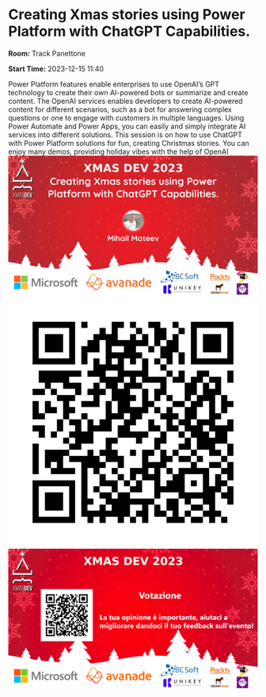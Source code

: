 # Creating Xmas stories using Power Platform with ChatGPT  Capabilities.
**Room:** Track Panettone

**Start Time:** 2023-12-15 11:40

Power Platform features enable enterprises to use OpenAI’s GPT technology to create their own AI-powered bots or summarize and create content.
The OpenAI services enables developers to create AI-powered content for different scenarios, such as a bot for answering complex questions or one to engage with customers in multiple languages.
Using Power Automate and Power Apps, you can easily and simply integrate AI services into different solutions.
This session is on how to use ChatGPT with Power Platform solutions for fun, creating Christmas stories. You can enjoy many demos,  providing holiday vibes with the help of OpenAI
![Banner](room1_11_40.jpeg 'SessionBanner')
![QR](qr.png 'Qr')
![Voting Banner](votingBanner.png 'Voting Banner')

